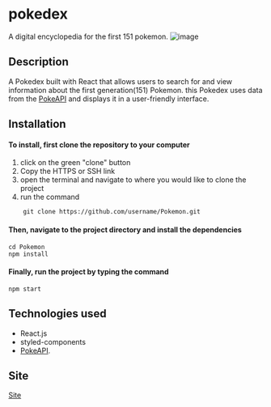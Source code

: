 # pokedex
A digital encyclopedia for the first 151 pokemon.
![image](https://user-images.githubusercontent.com/108766758/222988739-b80ea013-6939-441e-b3ad-aa9af435ecb5.png)

## Description
A Pokedex built with React that allows users to search for and view information about the first generation(151) Pokemon. this Pokedex uses data from the [PokeAPI](https://pokeapi.co/) and displays it in a user-friendly interface.

## Installation
#### To install, first clone the repository to your computer
1. click on the green "clone" button
2. Copy the HTTPS or SSH link
3. open the terminal and navigate to where you would like to clone the project
4. run the command
```
    git clone https://github.com/username/Pokemon.git
```    
#### Then, navigate to the project directory and install the dependencies
    cd Pokemon
    npm install

#### Finally, run the project by typing the command
    npm start

## Technologies used  
+ React.js
+ styled-components 
+ [PokeAPI](https://pokeapi.co/).

## Site
[Site](https://pokelibrary.netlify.app/)

